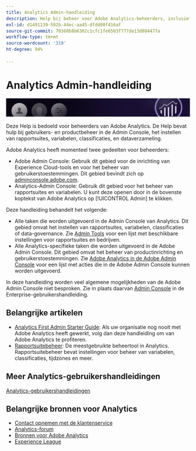 ```yaml
---
title: Analytics Admin-handleiding
description: Help bij beheer voor Adobe Analytics-beheerders, inclusief gebruikers- en productbeheer in de Admin Console, voor het instellen van rapportsuites, variabelen, classificaties en dataverzameling.
exl-id: d1491139-592b-44ec-aa45-dfdd00f416af
source-git-commit: 70368b8b6302c1cfc1fe6503f777de13d884477a
workflow-type: tm+mt
source-wordcount: '319'
ht-degree: 94%

---
```


# Analytics Admin-handleiding

![Banner](/assets/doc_banner_admin.png)

Deze Help is bedoeld voor beheerders van Adobe Analytics. De Help bevat hulp bij gebruikers- en productbeheer in de Admin Console, het instellen van rapportsuites, variabelen, classificaties, en dataverzameling.

Adobe Analytics heeft momenteel twee gedeelten voor beheerders:

* Adobe Admin Console: Gebruik dit gebied voor de inrichting van Experience Cloud-tools en voor het beheer van gebruikerstoestemmingen. Dit gebied bevindt zich op [adminconsole.adobe.com](https://adminconsole.adobe.com).
* Analytics-Admin Console: Gebruik dit gebied voor het beheer van rapportsuites en variabelen. U kunt deze openen door in de bovenste koptekst van Adobe Analytics op [!UICONTROL Admin] te klikken.

Deze handleiding behandelt het volgende:

* Alle taken die worden uitgevoerd in de Admin Console van Analytics. Dit gebied omvat het instellen van rapportsuites, variabelen, classificaties of data-governance. Zie [Admin Tools](admin/c-admin-tools.md) voor een lijst met beschikbare instellingen voor rapportsuites en bedrijven.
* Alle Analytics-specifieke taken die worden uitgevoerd in de Adobe Admin Console. Dit gebied omvat het beheer van productinrichting en gebruikerstoestemmingen. Zie [Adobe Analytics in de Adobe Admin Console](admin-console/home.md) voor een lijst met acties die in de Adobe Admin Console kunnen worden uitgevoerd.

In deze handleiding worden veel algemene mogelijkheden van de Adobe Admin Console niet besproken. Zie in plaats daarvan [Admin Console](https://helpx.adobe.com/nl/enterprise/using/admin-console.html) in de Enterprise-gebruikershandleiding.

## Belangrijke artikelen

* [Analytics First Admin Starter Guide](admin-console/first-admin-guide.md): Als uw organisatie nog nooit met Adobe Analytics heeft gewerkt, volg dan deze handleiding om van Adobe Analytics te profiteren.
* [Rapportsuitebeheer](c-manage-report-suites/report-suites-admin.md): De meestgebruikte beheertool in Analytics. Rapportsuitebeheer bevat instellingen voor beheer van variabelen, classificaties, tijdzones en meer.

## Meer Analytics-gebruikershandleidingen

[Analytics-gebruikershandleidingen](https://experienceleague.adobe.com/docs/analytics.html)

## Belangrijke bronnen voor Analytics

* [Contact opnemen met de klantenservice](https://helpx.adobe.com/nl/contact/enterprise-support.ec.html)
* [Analytics-forum](https://forums.adobe.com/community/experience-cloud/analytics-cloud/analytics)
* [Bronnen voor Adobe Analytics](https://forums.adobe.com/message/10660755)
* [Experience League](https://landing.adobe.com/experience-league/)
